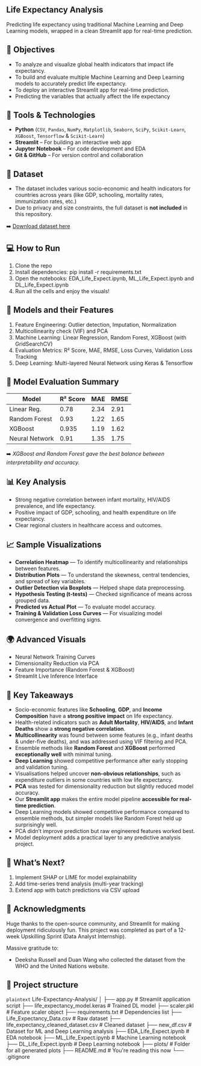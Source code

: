 ## Life Expectancy Analysis 

Predicting life expectancy using traditional Machine Learning and Deep Learning models, wrapped in a clean Streamlit app for real-time prediction. 

## 🧠 Objectives

- To analyze and visualize global health indicators that impact life expectancy.
- To build and evaluate multiple Machine Learning and Deep Learning models to accurately predict life expectancy.
- To deploy an interactive Streamlit app for real-time prediction.
- Predicting the variables that actually affect the life expectancy

## 🔧 Tools & Technologies

- **Python** (`CSV`, `Pandas`, `NumPy`, `Matplotlib`, `Seaborn`, `SciPy`, `Scikit-Learn`, `XGBoost`, `Tensorflow` & `Scikit-Learn`)
- **Streamlit** – For building an interactive web app  
- **Jupyter Notebook** – For code development and EDA  
- **Git & GitHub** – For version control and collaboration 

## 📂 Dataset

- The dataset includes various socio-economic and health indicators for countries across years (like GDP, schooling, mortality rates, immunization rates, etc.)
- Due to privacy and size constraints, the full dataset is **not included** in this repository.

➡️ [Download dataset here](https://www.kaggle.com/datasets/nailasrivastava/life-expectancy-analysis)

## 💻 How to Run

1. Clone the repo  
2. Install dependencies: pip install -r requirements.txt  
3. Open the notebooks: EDA_Life_Expect.ipynb, ML_Life_Expect.ipynb and DL_Life_Expect.ipynb  
4. Run all the cells and enjoy the visuals!

## 🤖 Models and their Features

1. Feature Engineering: Outlier detection, Imputation, Normalization
2. Multicollinearity check (VIF) and PCA
3. Machine Learning: Linear Regression, Random Forest, XGBoost (with GridSearchCV)
4. Evaluation Metrics: R² Score, MAE, RMSE, Loss Curves, Validation Loss Tracking
5. Deep Learning: Multi-layered Neural Network using Keras & Tensorflow

## 🧠 Model Evaluation Summary

| Model           | R² Score | MAE   | RMSE  |
|-----------------|----------|-------|-------|
| Linear Reg.     | 0.78     | 2.34  | 2.91  |
| Random Forest   | 0.93     | 1.22  | 1.65  |
| XGBoost         | 0.935    | 1.19  | 1.62  |
| Neural Network  | 0.91     | 1.35  | 1.75  |

➡️ *XGBoost and Random Forest gave the best balance between interpretability and accuracy.*

## 📊 Key Analysis

- Strong negative correlation between infant mortality, HIV/AIDS prevalence, and life expectancy.
- Positive impact of GDP, schooling, and health expenditure on life expectancy.
- Clear regional clusters in healthcare access and outcomes.

## 📈 Sample Visualizations

- **Correlation Heatmap** — To identify multicollinearity and relationships between features.
- **Distribution Plots** — To understand the skewness, central tendencies, and spread of key variables.
- **Outlier Detection via Boxplots** — Helped shape data preprocessing.
- **Hypothesis Testing (t-tests)** — Checked significance of means across grouped data.
- **Predicted vs Actual Plot** — To evaluate model accuracy.
- **Training & Validation Loss Curves** — For visualizing model convergence and overfitting signs.

## 🌍 Advanced Visuals

- Neural Network Training Curves
- Dimensionality Reduction via PCA
- Feature Importance (Random Forest & XGBoost)
- Streamlit Live Inference Interface

## 📝 Key Takeaways

* Socio-economic features like **Schooling**, **GDP**, and **Income Composition** have a **strong positive impact** on life expectancy.
* Health-related indicators such as **Adult Mortality**, **HIV/AIDS**, and **Infant Deaths** show a **strong negative correlation**.
* **Multicollinearity** was found between some features (e.g., infant deaths & under-five deaths), and was addressed using VIF filtering and PCA.
* Ensemble methods like **Random Forest** and **XGBoost** performed **exceptionally well** with minimal tuning.
* **Deep Learning** showed competitive performance after early stopping and validation tuning.
* Visualisations helped uncover **non-obvious relationships**, such as expenditure outliers in some countries with low life expectancy.
* **PCA** was tested for dimensionality reduction but slightly reduced model accuracy.
* Our **Streamlit app** makes the entire model pipeline **accessible for real-time prediction**.
* Deep Learning models showed competitive performance compared to ensemble methods, but simpler models like Random Forest held up surprisingly well.
* PCA didn’t improve prediction but raw engineered features worked best.
* Model deployment adds a practical layer to any predictive analysis project.

## 🧩 What’s Next?

1. Implement SHAP or LIME for model explainability
2. Add time-series trend analysis (multi-year tracking)
3. Extend app with batch predictions via CSV upload

## 🙌 Acknowledgments

Huge thanks to the open-source community, and Streamlit for making deployment ridiculously fun.
This project was completed as part of a 12-week Upskilling Sprint (Data Analyst Internship).

Massive gratitude to:
* Deeksha Russell and Duan Wang who collected the dataset from the WHO and the United Nations website.

## 📂 Project structure

```plaintext```
Life-Expectancy-Analysis/
│
├── app.py                                              # Streamlit application script
├── life_expectancy_model.keras                         # Trained DL model
├── scaler.pkl                                          # Feature scaler object
├── requirements.txt                                    # Dependencies list
├── Life_Expectancy_Data.csv                            # Raw dataset
├── life_expectancy_cleaned_dataset.csv                 # Cleaned dataset
├── new_df.csv                                          # Dataset for ML and Deep Learning analysis 
├── EDA_Life_Expect.ipynb                               # EDA notebook
├── ML_Life_Expect.ipynb                                # Machine Learning notebook
├── DL_Life_Expect.ipynb                                # Deep Learning notebook
├── plots/                                              # Folder for all generated plots
├── README.md                                           # You're reading this now 
└── .gitignore

